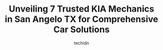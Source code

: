 ---
layout: ampstory
image: https://images.unsplash.com/photo-1580679568899-be51739ba2df?ixlib=rb-4.0.3&ixid=MnwxMjA3fDB8MHxwaG90by1wYWdlfHx8fGVufDB8fHx8&auto=format&fit=crop&w=640&h=853&q=80
author: techidn
featured: false
description: Looking for reliable and skilled KIA Mechanic in San Angelo TX, USA? Your search ends here with the 7 best KIA Mechanic in town. With their expertise and commitment to delivering exceptional
title: Unveiling 7 Trusted KIA Mechanics in San Angelo TX for Comprehensive Car Solutions
cover:
   title: Unveiling 7 Trusted KIA Mechanics in San Angelo TX for Comprehensive Car Solutions
   subtitle: Rickpate
   background: https://images.unsplash.com/photo-1580679568899-be51739ba2df?ixlib=rb-4.0.3&ixid=MnwxMjA3fDB8MHxwaG90by1wYWdlfHx8fGVufDB8fHx8&auto=format&fit=crop&w=640&h=853&q=80

pages: 
 - layout: thirds
   top: <h1>#1 Jim Bass Cars and Trucks</h1>
   bottom: "<p>Dropped my super duty off for service. Everyone was great. Well see how the service goes.        Later, the service went great! While checking it over, they found a bad </p>"
   background: https://www.knot35.com/toplist/wp-content/uploads/2023/06/best-kia-mechanic-1-in-san-angelo-tx-1685832996.png
   backgroundblur: true
 - layout: thirds
   top: <h1>#2 Ric Henry Auto service</h1>
   bottom: "<p>204 W Washington Dr, San Angelo, TX 76903, United States</p>"
   background: https://www.knot35.com/toplist/wp-content/uploads/2023/06/best-kia-mechanic-2-in-san-angelo-tx-1685832996.jpeg
   cta:
      link: https://www.knot35.com/toplist/unveiling-7-trusted-kia-mechanics-in-san-angelo-tx-for-comprehensive-car-solutions/
      text: Unveiling 7 Trusted KIA Mechanics in San Angelo TX for Comprehensive Car Solutions
 - layout: thirds
   top: <h1>#3 Complete Car Care</h1>
   bottom: "<p>3230 W Houston Harte Expy, San Angelo, TX 76901, United States</p>"
   background: https://www.knot35.com/toplist/wp-content/uploads/2023/06/best-kia-mechanic-3-in-san-angelo-tx-1685832997.png
   cta:
      link: https://www.knot35.com/toplist/unveiling-7-trusted-kia-mechanics-in-san-angelo-tx-for-comprehensive-car-solutions/
      text: Unveiling 7 Trusted KIA Mechanics in San Angelo TX for Comprehensive Car Solutions
 - layout: thirds
   top: <h1>#4 Kellys Auto Repair</h1>
   bottom: "<p>3217 N Chadbourne St, San Angelo, TX 76903, United States</p>"
   background: https://images.unsplash.com/photo-1533735380053-eb8d0759b24a?ixlib=rb-4.0.3&ixid=MnwxMjA3fDB8MHxwaG90by1wYWdlfHx8fGVufDB8fHx8&auto=format&fit=crop&w=640&h=853&q=80
   cta:
      link: https://www.knot35.com/toplist/unveiling-7-trusted-kia-mechanics-in-san-angelo-tx-for-comprehensive-car-solutions/
      text: Unveiling 7 Trusted KIA Mechanics in San Angelo TX for Comprehensive Car Solutions
 - layout: thirds
   top: <h1>#5 Firestone Complete Auto Care</h1>
   bottom: "<p>2201 Knickerbocker Rd, San Angelo, TX 76904, United States</p>"
   background: https://images.unsplash.com/photo-1541356665065-22676f35dd40?ixlib=rb-4.0.3&ixid=MnwxMjA3fDB8MHxwaG90by1wYWdlfHx8fGVufDB8fHx8&auto=format&fit=crop&w=640&h=853&q=80
   cta:
      link: https://www.knot35.com/toplist/unveiling-7-trusted-kia-mechanics-in-san-angelo-tx-for-comprehensive-car-solutions/
      text: Unveiling 7 Trusted KIA Mechanics in San Angelo TX for Comprehensive Car Solutions
 - layout: thirds
   top: <h1>#6 Carr Clinic San Angelo</h1>
   bottom: "<p>2210 Austin St, San Angelo, TX 76903, United States</p>"
   background: https://images.unsplash.com/photo-1620421680010-0766ff230392?ixlib=rb-4.0.3&ixid=MnwxMjA3fDB8MHxwaG90by1wYWdlfHx8fGVufDB8fHx8&auto=format&fit=crop&w=640&h=853&q=80
   cta:
      link: https://www.knot35.com/toplist/unveiling-7-trusted-kia-mechanics-in-san-angelo-tx-for-comprehensive-car-solutions/
      text: Unveiling 7 Trusted KIA Mechanics in San Angelo TX for Comprehensive Car Solutions
 - layout: thirds
   top: <h1>#7 Xcessive Auto Repair</h1>
   bottom: "<p>3006 W Houston Harte Expy, San Angelo, TX 76901, United States</p>"
   background: https://images.unsplash.com/photo-1536745287225-21d689278fd1?ixlib=rb-4.0.3&ixid=MnwxMjA3fDB8MHxwaG90by1wYWdlfHx8fGVufDB8fHx8&auto=format&fit=crop&w=640&h=853&q=80
   cta:
      link: https://www.knot35.com/toplist/unveiling-7-trusted-kia-mechanics-in-san-angelo-tx-for-comprehensive-car-solutions/
      text: Unveiling 7 Trusted KIA Mechanics in San Angelo TX for Comprehensive Car Solutions
 - layout: thirds
   middle: Continue reading...
   background: https://images.unsplash.com/photo-1522441815192-d9f04eb0615c?ixlib=rb-4.0.3&ixid=MnwxMjA3fDB8MHxwaG90by1wYWdlfHx8fGVufDB8fHx8&auto=format&fit=crop&w=640&h=853&q=80
   cta:
      link: https://www.knot35.com/toplist/unveiling-7-trusted-kia-mechanics-in-san-angelo-tx-for-comprehensive-car-solutions/
      text: Unveiling 7 Trusted KIA Mechanics in San Angelo TX for Comprehensive Car Solutions
      
---